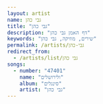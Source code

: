 ```yaml
---
layout: artist
name: גבי כהן
title: "גבי כהן"
description: "דף האמן גבי כהן"
keywords: "שירים, מוזיקה, גבי כהן"
permalink: /artists/גבי-כהן
redirect_from:
  - /artists/list/גבי כהן
songs:
  - number: "47401"
    name: "ולירושלים"
    album: "סינגלים"
    artist: "גבי כהן"
---
```

